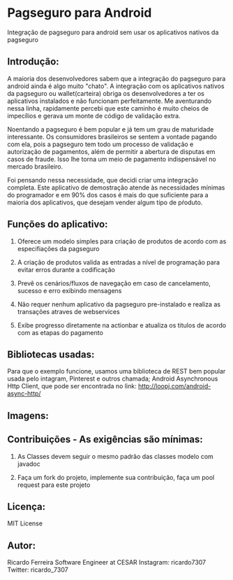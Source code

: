 # Pagseguro para Android
Integração de pagseguro para android sem usar os aplicativos nativos da pagseguro

## Introdução:
A maioria dos desenvolvedores sabem que a integração do pagseguro para android ainda é algo muito "chato". A integração com os aplicativos nativos da pagseguro ou wallet(carteira) obriga os desenvolvedores a ter os aplicativos
instalados e não funcionam perfeitamente. Me aventurando nessa linha, rapidamente percebi que este caminho é muito cheios de impecílios e gerava um monte de código de validação extra.

Noentando a pagseguro é bem popular e já tem um grau de maturidade interessante. Os consumidores brasileiros se sentem a vontade pagando com ela, pois a pagseguro tem todo um processo de validação e autorização de pagamentos, além de permitir a abertura de disputas em casos de fraude. Isso lhe torna um meio de pagamento indispensável no mercado brasileiro.

Foi pensando nessa necessidade, que decidi criar uma integração completa. Este aplicativo de demostração atende às necessidades mínimas do programador e em 90% dos casos é mais do que suficiente para a maioria dos aplicativos, que desejam vender algum tipo de pŕoduto. 

## Funções do aplicativo:
1) Oferece um modelo simples para criação de produtos de acordo com as especifiações da pagseguro

2) A criação de produtos valida as entradas a nível de programação para evitar erros durante a codificação

3) Prevê os cenários/fluxos de navegação em caso de cancelamento, sucesso e erro exibindo mensagens

4) Não requer nenhum aplicativo da pagseguro pre-instalado e realiza as transações atraves de webservices

5) Exibe progresso diretamente na actionbar e atualiza os titulos de acordo com as etapas do pagamento

## Bibliotecas usadas:
Para que o exemplo funcione, usamos uma biblioteca de REST bem popular usada pelo intagram, Pinterest e outros chamada; Android Asynchronous Http Client, que pode ser encontrada no link: http://loopj.com/android-async-http/

## Imagens:

## Contribuições - As exigências são mínimas:
1) As Classes devem seguir o mesmo padrão das classes modelo com javadoc

2) Faça um fork do projeto, implemente sua contribuição, faça um pool request para este projeto

## Licença:
MIT License

## Autor:
Ricardo Ferreira
Software Engineer at CESAR
Instagram: ricardo7307
Twitter: ricardo_7307
